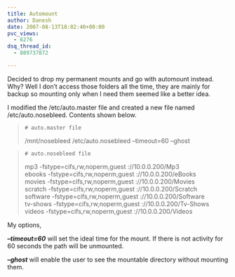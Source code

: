 ```yaml
---
title: Automount
author: Danesh
date: 2007-08-13T18:02:40+00:00
pvc_views:
  - 6276
dsq_thread_id:
  - 889737872

---
```

Decided to drop my permanent mounts and go with automount instead. Why? Well I don&#8217;t access those folders all the time, they are mainly for backup so mounting only when I need them seemed like a better idea.

I modified the /etc/auto.master file and created a new file named /etc/auto.nosebleed. Contents shown below.

> `# auto.master file`
> 
> /mnt/nosebleed /etc/auto.nosebleed &#8211;timeout=60 &#8211;ghost

> `# auto.nosebleed file`
> 
> mp3 -fstype=cifs,rw,noperm,guest ://10.0.0.200/Mp3  
> ebooks -fstype=cifs,rw,noperm,guest ://10.0.0.200/eBooks  
> movies -fstype=cifs,rw,noperm,guest ://10.0.0.200/Movies  
> scratch -fstype=cifs,rw,noperm,guest ://10.0.0.200/Scratch  
> software -fstype=cifs,rw,noperm,guest ://10.0.0.200/Software  
> tv-shows -fstype=cifs,rw,noperm,guest ://10.0.0.200/Tv-Shows  
> videos -fstype=cifs,rw,noperm,guest ://10.0.0.200/Videos

My options,

_**&#8211;timeout=60**_ will set the ideal time for the mount. If there is not activity for 60 seconds the path will be unmounted.

_**&#8211;ghost**_ will enable the user to see the mountable directory without mounting them.